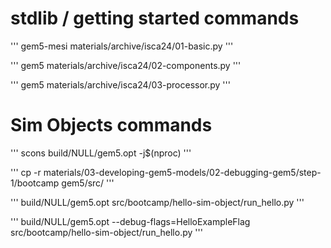 # stdlib / getting started commands
'''
gem5-mesi materials/archive/isca24/01-basic.py
'''

'''
gem5 materials/archive/isca24/02-components.py
'''

'''
gem5 materials/archive/isca24/03-processor.py
'''

# Sim Objects commands
'''
scons build/NULL/gem5.opt -j$(nproc)
'''

'''
cp -r materials/03-developing-gem5-models/02-debugging-gem5/step-1/bootcamp gem5/src/
'''

'''
build/NULL/gem5.opt src/bootcamp/hello-sim-object/run_hello.py
'''

'''
build/NULL/gem5.opt --debug-flags=HelloExampleFlag src/bootcamp/hello-sim-object/run_hello.py
'''

